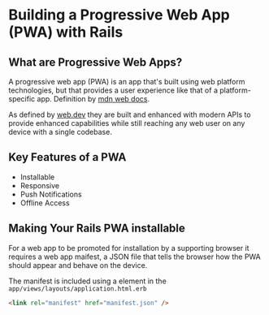 # Building a Progressive Web App (PWA) with Rails

## What are Progressive Web Apps?

A progressive web app (PWA) is an app that's built using web platform technologies, but that provides a user experience like that of a platform-specific app. Definition by [mdn web docs](https://developer.mozilla.org/en-US/docs/Web/Progressive_web_apps/Guides/What_is_a_progressive_web_app).

As defined by [web.dev](https://web.dev/articles/what-are-pwas) they are built and enhanced with modern APIs to provide enhanced capabilities while still reaching any web user on any device with a single codebase.

## Key Features of a PWA
 - Installable
 - Responsive
 - Push Notifications
 - Offline Access

## Making Your Rails PWA installable

For a web app to be promoted for installation by a supporting browser it requires a web app maifest, a JSON file that tells the browser how the PWA should appear and behave on the device.

The manifest is included using a <link> element in the `app/views/layouts/application.html.erb`

```html
<link rel="manifest" href="manifest.json" />
```
